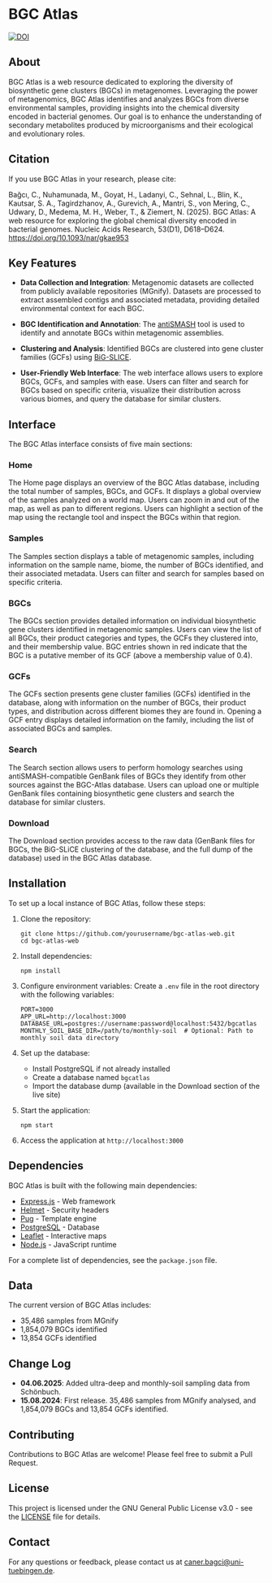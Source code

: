 # BGC Atlas

[![DOI](https://zenodo.org/badge/842928932.svg)](https://doi.org/10.5281/zenodo.13903805)

## About

BGC Atlas is a web resource dedicated to exploring the diversity of biosynthetic gene clusters (BGCs) in metagenomes. Leveraging the power of metagenomics, BGC Atlas identifies and analyzes BGCs from diverse environmental samples, providing insights into the chemical diversity encoded in bacterial genomes. Our goal is to enhance the understanding of secondary metabolites produced by microorganisms and their ecological and evolutionary roles.

## Citation

If you use BGC Atlas in your research, please cite:

Bağcı, C., Nuhamunada, M., Goyat, H., Ladanyi, C., Sehnal, L., Blin, K., Kautsar, S. A., Tagirdzhanov, A., Gurevich, A., Mantri, S., von Mering, C., Udwary, D., Medema, M. H., Weber, T., & Ziemert, N. (2025). BGC Atlas: A web resource for exploring the global chemical diversity encoded in bacterial genomes. Nucleic Acids Research, 53(D1), D618–D624. https://doi.org/10.1093/nar/gkae953

## Key Features

- **Data Collection and Integration**: Metagenomic datasets are collected from publicly available repositories (MGnify). Datasets are processed to extract assembled contigs and associated metadata, providing detailed environmental context for each BGC.

- **BGC Identification and Annotation**: The [antiSMASH](https://antismash.secondarymetabolites.org) tool is used to identify and annotate BGCs within metagenomic assemblies.

- **Clustering and Analysis**: Identified BGCs are clustered into gene cluster families (GCFs) using [BiG-SLICE](https://github.com/medema-group/bigslice/).

- **User-Friendly Web Interface**: The web interface allows users to explore BGCs, GCFs, and samples with ease. Users can filter and search for BGCs based on specific criteria, visualize their distribution across various biomes, and query the database for similar clusters.

## Interface

The BGC Atlas interface consists of five main sections:

### Home
The Home page displays an overview of the BGC Atlas database, including the total number of samples, BGCs, and GCFs. It displays a global overview of the samples analyzed on a world map. Users can zoom in and out of the map, as well as pan to different regions. Users can highlight a section of the map using the rectangle tool and inspect the BGCs within that region.

### Samples
The Samples section displays a table of metagenomic samples, including information on the sample name, biome, the number of BGCs identified, and their associated metadata. Users can filter and search for samples based on specific criteria.

### BGCs
The BGCs section provides detailed information on individual biosynthetic gene clusters identified in metagenomic samples. Users can view the list of all BGCs, their product categories and types, the GCFs they clustered into, and their membership value. BGC entries shown in red indicate that the BGC is a putative member of its GCF (above a membership value of 0.4).

### GCFs
The GCFs section presents gene cluster families (GCFs) identified in the database, along with information on the number of BGCs, their product types, and distribution across different biomes they are found in. Opening a GCF entry displays detailed information on the family, including the list of associated BGCs and samples.

### Search
The Search section allows users to perform homology searches using antiSMASH-compatible GenBank files of BGCs they identify from other sources against the BGC-Atlas database. Users can upload one or multiple GenBank files containing biosynthetic gene clusters and search the database for similar clusters.

### Download
The Download section provides access to the raw data (GenBank files for BGCs, the BiG-SLiCE clustering of the database, and the full dump of the database) used in the BGC Atlas database.

## Installation

To set up a local instance of BGC Atlas, follow these steps:

1. Clone the repository:
   ```
   git clone https://github.com/yourusername/bgc-atlas-web.git
   cd bgc-atlas-web
   ```

2. Install dependencies:
   ```
   npm install
   ```

3. Configure environment variables:
   Create a `.env` file in the root directory with the following variables:
   ```
   PORT=3000
   APP_URL=http://localhost:3000
   DATABASE_URL=postgres://username:password@localhost:5432/bgcatlas
   MONTHLY_SOIL_BASE_DIR=/path/to/monthly-soil  # Optional: Path to monthly soil data directory
   ```

4. Set up the database:
   - Install PostgreSQL if not already installed
   - Create a database named `bgcatlas`
   - Import the database dump (available in the Download section of the live site)

5. Start the application:
   ```
   npm start
   ```

6. Access the application at `http://localhost:3000`

## Dependencies

BGC Atlas is built with the following main dependencies:

- [Express.js](https://expressjs.com/) - Web framework
- [Helmet](https://helmetjs.github.io/) - Security headers
- [Pug](https://pugjs.org/) - Template engine
- [PostgreSQL](https://www.postgresql.org/) - Database
- [Leaflet](https://leafletjs.com/) - Interactive maps
- [Node.js](https://nodejs.org/) - JavaScript runtime

For a complete list of dependencies, see the `package.json` file.

## Data

The current version of BGC Atlas includes:
- 35,486 samples from MGnify
- 1,854,079 BGCs identified
- 13,854 GCFs identified

## Change Log

- **04.06.2025**: Added ultra-deep and monthly-soil sampling data from Schönbuch.
- **15.08.2024**: First release. 35,486 samples from MGnify analysed, and 1,854,079 BGCs and 13,854 GCFs identified.

## Contributing

Contributions to BGC Atlas are welcome! Please feel free to submit a Pull Request.

## License

This project is licensed under the GNU General Public License v3.0 - see the [LICENSE](LICENSE) file for details.

## Contact

For any questions or feedback, please contact us at [caner.bagci@uni-tuebingen.de](mailto:caner.bagci@uni-tuebingen.de).
